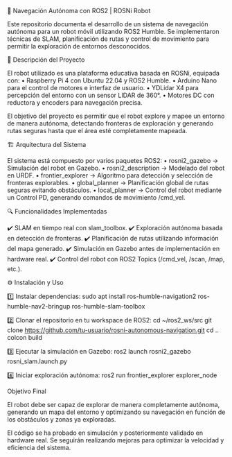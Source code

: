 🚀 Navegación Autónoma con ROS2 | ROSNi Robot

Este repositorio documenta el desarrollo de un sistema de navegación autónoma para un robot móvil utilizando ROS2 Humble. Se implementaron técnicas de SLAM, planificación de rutas y control de movimiento para permitir la exploración de entornos desconocidos.

📌 Descripción del Proyecto

El robot utilizado es una plataforma educativa basada en ROSNi, equipada con:
	•	Raspberry Pi 4 con Ubuntu 22.04 y ROS2 Humble.
	•	Arduino Nano para el control de motores e interfaz de usuario.
	•	YDLidar X4 para percepción del entorno con un sensor LIDAR de 360°.
	•	Motores DC con reductora y encoders para navegación precisa.

El objetivo del proyecto es permitir que el robot explore y mapee un entorno de manera autónoma, detectando fronteras de exploración y generando rutas seguras hasta que el área esté completamente mapeada.

🏗️ Arquitectura del Sistema

El sistema está compuesto por varios paquetes ROS2:
	•	rosni2_gazebo → Simulación del robot en Gazebo.
	•	rosni2_description → Modelado del robot en URDF.
	•	frontier_explorer → Algoritmo para detección y selección de fronteras explorables.
	•	global_planner → Planificación global de rutas seguras evitando obstáculos.
	•	local_planner → Control del robot mediante un Control PD, generando comandos de movimiento /cmd_vel.

🔍 Funcionalidades Implementadas

✔️ SLAM en tiempo real con slam_toolbox.
✔️ Exploración autónoma basada en detección de fronteras.
✔️ Planificación de rutas utilizando información del mapa generado.
✔️ Simulación en Gazebo antes de implementación en hardware real.
✔️ Control del robot con ROS2 Topics (/cmd_vel, /scan, /map, etc.).

⚙️ Instalación y Uso

1️⃣ Instalar dependencias:
sudo apt install ros-humble-navigation2 ros-humble-nav2-bringup ros-humble-slam-toolbox

2️⃣ Clonar el repositorio en tu workspace de ROS2:
cd ~/ros2_ws/src
git clone https://github.com/tu-usuario/rosni-autonomous-navigation.git
cd ..
colcon build

3️⃣ Ejecutar la simulación en Gazebo:
ros2 launch rosni2_gazebo rosni_slam.launch.py

4️⃣ Iniciar exploración autónoma:
ros2 run frontier_explorer explorer_node

 Objetivo Final

El robot debe ser capaz de explorar de manera completamente autónoma, generando un mapa del entorno y optimizando su navegación en función de los obstáculos y zonas ya exploradas.

El código se ha probado en simulación y posteriormente validado en hardware real. Se seguirán realizando mejoras para optimizar la velocidad y eficiencia del sistema.










